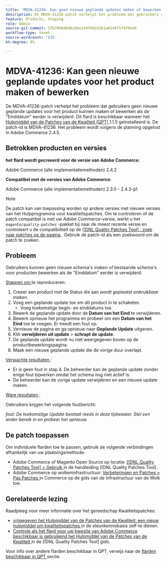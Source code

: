 ```yaml
---
title: 'MDVA-41236: Kan geen nieuwe geplande updates maken of bewerken voor product'
description: De MDVA-41236-patch verhelpt het probleem dat gebruikers geen nieuwe geplande updates voor het product kunnen maken of bewerken als de "Einddatum" eerder is verwijderd. Deze patch is beschikbaar wanneer [Quality Patches Tool (QPT)] (https://experienceleague.adobe.com/en/docs/commerce-knowledge-base/kb/announcements/commerce-announcements/magento-quality-patches-released-new-tool-to-self-serve-quality-patches) 1.1.5 is geïnstalleerd. De patch-id is MDVA-41236. Het probleem wordt volgens de planning opgelost in Adobe Commerce 2.4.5.
feature: Products, Staging
role: Admin
source-git-commit: 1fb76b8d648cbbe2a9f602d2b1a0149f1f4f0e46
workflow-type: tm+mt
source-wordcount: '535'
ht-degree: 0%

---
```


# MDVA-41236: Kan geen nieuwe geplande updates voor het product maken of bewerken

De MDVA-41236-patch verhelpt het probleem dat gebruikers geen nieuwe geplande updates voor het product kunnen maken of bewerken als de &quot;Einddatum&quot; eerder is verwijderd. Dit flard is beschikbaar wanneer het [ Hulpmiddel van de Patches van de Kwaliteit (QPT) ](https://experienceleague.adobe.com/en/docs/commerce-knowledge-base/kb/announcements/commerce-announcements/magento-quality-patches-released-new-tool-to-self-serve-quality-patches) 1.1.5 geïnstalleerd is. De patch-id is MDVA-41236. Het probleem wordt volgens de planning opgelost in Adobe Commerce 2.4.5.

## Betrokken producten en versies

**het flard wordt gecreeerd voor de versie van Adobe Commerce:**

Adobe Commerce (alle implementatiemethoden) 2.4.2

**Compatibel met de versies van Adobe Commerce:**

Adobe Commerce (alle implementatiemethoden) 2.3.0 - 2.4.3-p1

>[!NOTE]
>
>De patch kan van toepassing worden op andere versies met nieuwe versies van het Hulpprogramma voor kwaliteitspatches. Om te controleren of de patch compatibel is met uw Adobe Commerce-versie, werkt u het `magento/quality-patches` -pakket bij naar de meest recente versie en controleert u de compatibiliteit op de [[!DNL Quality Patches Tool] : zoek naar patches op de pagina ](https://experienceleague.adobe.com/en/docs/commerce-knowledge-base/kb/announcements/commerce-announcements/magento-quality-patches-released-new-tool-to-self-serve-quality-patches) . Gebruik de patch-id als een zoekwoord om de patch te zoeken.

## Probleem

Gebruikers kunnen geen nieuwe schema&#39;s maken of bestaande schema&#39;s voor producten bewerken als de &quot;Einddatum&quot; eerder is verwijderd.

<u> Stappen om </u> te reproduceren:

1. Creeer een product met de Status die aan *wordt geplaatst onbruikbaar maken*.
1. Voeg een geplande update toe om dit product in te schakelen.
   * Voeg toekomstige begin- en einddatums toe.
1. Bewerk de geplande update door de **Datum van het Eind** te verwijderen.
1. Bewerk opnieuw het programma en probeer om een **Datum van het Eind** toe te voegen. Er treedt een fout op.
1. Vernieuw de pagina en ga opnieuw naar **Geplande Update** uitgeven.
1. Klik **verwijderen uit update** > **schrapt de update**.
1. De geplande update wordt nu niet weergegeven boven op de productbewerkingspagina.
1. Maak een nieuwe geplande update die de vorige duur overlapt.

<u> Verwachte resultaten </u>:

* Er is geen fout in stap 4. De beheerder kan de geplande update zonder enige fout bijwerken omdat het schema nog niet actief is.
* De beheerder kan de vorige update verwijderen en een nieuwe update maken.

<u> Ware resultaten </u>:

Gebruikers krijgen het volgende foutbericht:

*fout: De toekomstige Update bestaat reeds in deze tijdwaaier. Stel een ander bereik in en probeer het opnieuw.*


## De patch toepassen

Om individuele flarden toe te passen, gebruik de volgende verbindingen afhankelijk van uw plaatsingsmethode:

* Adobe Commerce of Magento Open Source op locatie: [[!DNL Quality Patches Tool]  > Gebruik ](/help/tools/quality-patches-tool/usage.md) in de handleiding [!DNL Quality Patches Tool] .
* Adobe Commerce op wolkeninfrastructuur: [ Verbeteringen en Patches > Pas Patches ](https://experienceleague.adobe.com/docs/commerce-cloud-service/user-guide/develop/upgrade/apply-patches.html) in Commerce op de gids van de Infrastructuur van de Wolk toe.

## Gerelateerde lezing

Raadpleeg voor meer informatie over het gereedschap Kwaliteitspatches:

* [ vrijgegeven het Hulpmiddel van de Patches van de Kwaliteit: een nieuw hulpmiddel om kwaliteitspatches ](https://experienceleague.adobe.com/en/docs/commerce-knowledge-base/kb/announcements/commerce-announcements/magento-quality-patches-released-new-tool-to-self-serve-quality-patches) in de steunkennisbasis zelf-te dienen.
* [ Controle als het flard voor uw kwestie van Adobe Commerce beschikbaar is gebruikend het Hulpmiddel van de Patches van de Kwaliteit ](/help/tools/quality-patches-tool/patches-available-in-qpt/check-patch-for-magento-issue-with-magento-quality-patches.md) in de [!DNL Quality Patches Tool] gids.

Voor info over andere flarden beschikbaar in QPT, verwijs naar de [ flarden beschikbaar in QPT ](https://experienceleague.adobe.com/tools/commerce-quality-patches/index.html) sectie.
